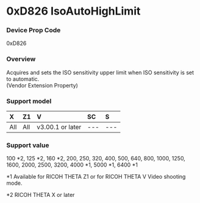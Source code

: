# 0xD826 IsoAutoHighLimit

### Device Prop Code

0xD826

### Overview

Acquires and sets the ISO sensitivity upper limit when ISO sensitivity is set to automatic.  
 (Vendor Extension Property)

### Support model

| X | Z1 | V | SC | S |
|:--|:--|:--|:--|:--|
| All | All | v3.00.1 or later | --- | --- |

### Support value

100 \*2, 125 \*2, 160 \*2, 200, 250, 320, 400, 500, 640, 800, 1000, 1250, 1600, 2000, 2500, 3200, 4000 \*1, 5000 \*1, 6400 \*1

\*1 Available for RICOH THETA Z1 or for RICOH THETA V Video shooting mode.  

\*2 RICOH THETA X or later
